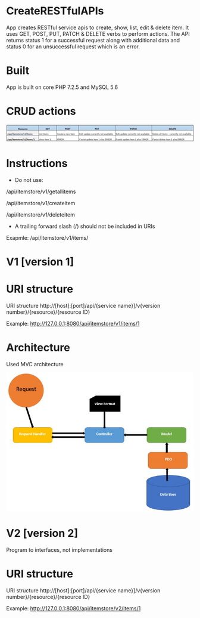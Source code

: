 # CreateRESTfulAPIs

App creates RESTful service apis to create, show, list, edit & delete item. It uses GET, POST, PUT, PATCH & DELETE verbs to perform actions. The API returns status 1 for a successful request along with additional data and status 0 for an unsuccessful request which is an error.


# Built
App is built on core PHP 7.2.5 and MySQL 5.6


# CRUD actions
![CURD_actions.jpg](./img/CURD_actions.jpg)


# Instructions 
* Do not use:
 
 /api/itemstore/v1/getallitems 
 
 /api/itemstore/v1/createitem
 
 /api/itemstore/v1/deleteitem
 
 * A trailing forward slash (/) should not be included in URIs

Exapmle: /api/itemstore/v1/items/       
         

# V1 [version 1]


# URI structure
URI structure http://[host]:[port]/api/{service name}]/v{version number}/{resource}/{resource ID}


Example: http://127.0.0.1:8080/api/itemstore/v1/items/1


# Architecture

Used MVC architecture

![architecture_create_rest_api.jpg](./img/architecture_create_rest_api.jpg)





# V2 [version 2]

Program to interfaces, not implementations


# URI structure

URI structure http://[host]:[port]/api/{service name}]/v{version number}/{resource}/{resource ID}

Example: http://127.0.0.1:8080/api/itemstore/v2/items/1



